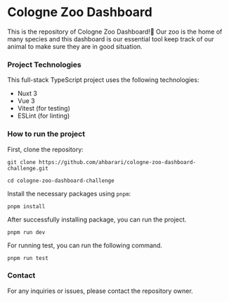# Cologne Zoo Dashboard
This is the repository of Cologne Zoo Dashboard!🐘 Our zoo is the home of many species and this dashboard is our essential tool keep track of our animal to make sure they are in good situation.

### Project Technologies 
This full-stack TypeScript project uses the following technologies:

- Nuxt 3
- Vue 3
- Vitest (for testing)
- ESLint (for linting)

### How to run the project
First, clone the repository:

```
git clone https://github.com/ahbarari/cologne-zoo-dashboard-challenge.git

cd cologne-zoo-dashboard-challenge
```

Install the necessary packages using `pnpm`:

```
pnpm install
```

After successfully installing package, you can run the project.

```
pnpm run dev
```

For running test, you can run the following command.

```
pnpm run test
```

### Contact
For any inquiries or issues, please contact the repository owner.